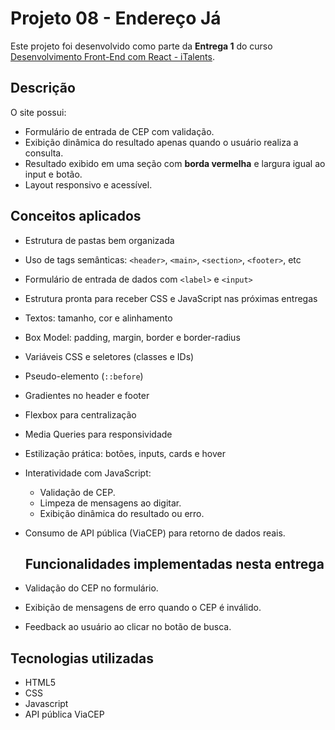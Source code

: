 # Projeto 08 - Endereço Já

Este projeto foi desenvolvido como parte da **Entrega 1** do curso [Desenvolvimento Front-End com React - iTalents](https://italents.com.br).

## Descrição

O site possui:

- Formulário de entrada de CEP com validação.
- Exibição dinâmica do resultado apenas quando o usuário realiza a consulta.
- Resultado exibido em uma seção com **borda vermelha** e largura igual ao input e botão.
- Layout responsivo e acessível.

## Conceitos aplicados

- Estrutura de pastas bem organizada
- Uso de tags semânticas: `<header>`, `<main>`, `<section>`, `<footer>`, etc
- Formulário de entrada de dados com `<label>` e `<input>`
- Estrutura pronta para receber CSS e JavaScript nas próximas entregas
- Textos: tamanho, cor e alinhamento
- Box Model: padding, margin, border e border-radius
- Variáveis CSS e seletores (classes e IDs)
- Pseudo-elemento (`::before`)
- Gradientes no header e footer
- Flexbox para centralização
- Media Queries para responsividade
- Estilização prática: botões, inputs, cards e hover
- Interatividade com JavaScript:
  - Validação de CEP.
  - Limpeza de mensagens ao digitar.
  - Exibição dinâmica do resultado ou erro.
- Consumo de API pública (ViaCEP) para retorno de dados reais.

  ## Funcionalidades implementadas nesta entrega

- Validação do CEP no formulário.
- Exibição de mensagens de erro quando o CEP é inválido.
- Feedback ao usuário ao clicar no botão de busca.

## Tecnologias utilizadas

- HTML5
- CSS
- Javascript
-  API pública ViaCEP